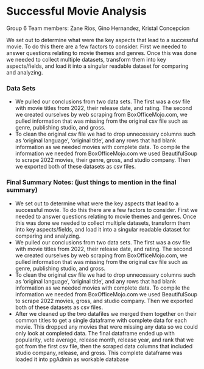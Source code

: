 # Successful Movie Analysis
Group 6
Team members: Zane Rios, Gino Hernandez, Kristal Concepcion

We set out to determine what were the key aspects that lead to a successful movie. To do this there are a few factors to consider. First we needed to answer questions relating to movie themes and genres. Once this was done we needed to collect multiple datasets, transform them into key aspects/fields, and load it into a singular readable dataset for comparing and analyzing.

### Data Sets
* We pulled our conclusions from two data sets. The first was a csv file with movie titles from 2022, their release date, and rating. The second we created ourselves by web scraping from BoxOfficeMojo.com, we pulled information that was missing from the original csv file such as genre, publishing studio, and gross. 
* To clean the original csv file we had to drop unnecessary columns such as ‘original language’, ‘original title’, and any rows that had blank information as we needed movies with complete data. To compile the information we needed from BoxOfficeMojo.com we used BeautifulSoup to scrape 2022 movies, their genre, gross, and studio company. Then we exported both of these datasets as csv files. 

### Final Summary Notes: (just things to mention in the final summary)

 * We set out to determine what were the key aspects that lead to a successful movie. To do this there are a few factors to consider. First we needed to answer questions relating to movie themes and genres. Once this was done we needed to collect multiple datasets, transform them into key aspects/fields, and load it into a singular readable dataset for comparing and analyzing.
* We pulled our conclusions from two data sets. The first was a csv file with movie titles from 2022, their release date, and rating. The second we created ourselves by web scraping from BoxOfficeMojo.com, we pulled information that was missing from the original csv file such as genre, publishing studio, and gross. 
* To clean the original csv file we had to drop unnecessary columns such as ‘original language’, ‘original title’, and any rows that had blank information as we needed movies with complete data. To compile the information we needed from BoxOfficeMojo.com we used BeautifulSoup to scrape 2022 movies, gross, and studio company. Then we exported both of these datasets as csv files. 
* After we cleaned up the two datafiles we merged them together on their common titles to get a single dataframe with complete data for each movie. This dropped any movies that were missing any data so we could only look at completed data. The final dataframe ended up with popularity, vote average, release month, release year, and rank that we got from the first csv file, then the scraped data columns that included studio company, release, and gross. This complete dataframe was loaded it into pgAdmin as workable database
